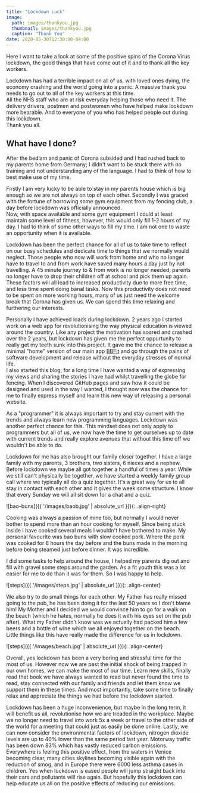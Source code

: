 ```yaml
---
title: "Lockdown Luck"
image: 
  path: images/thankyou.jpg
  thumbnail: images/thankyou.jpg
  caption: "Thank You"
date: 2020-05-30T12:30:00-04:00
---
```



Here I want to take a look at some of the positive spins of the Corona Virus lockdown, 
the good things that have come out of it and to thank all the key workers.

Lockdown has had a terrible impact on all of us, with loved ones dying, the economy crashing and the 
world going into a panic. A massive thank you needs to go out to all of the key workers at this time.  
All the NHS staff who are at risk everyday helping those who need it. The delivery drivers, 
postmen and postwomen who have helped make lockdown more bearable. And to everyone of you who has helped 
people out during this lockdown.  
Thank you all. 

## What have I done?

After the bedlam and panic of Corona subsided and I had rushed back to my parents home from Germany; 
I didn't want to be stuck there with no training and not understanding any of the language. 
I had to think of how to best make use of my time.  

Firstly I am very lucky to be able to stay in my parents house which is big enough so we are not 
always on top of each other. Secondly I was graced with the fortune of borrowing some gym equipment 
from my fencing club, a day before lockdown was officially announced.  
Now, with space available and some gym equipment I could at least maintain some level of fitness, 
however, this would only fill 1-2 hours of my day. I had to think of some other ways to fill my time. 
I am not one to waste an opportunity when it is available. 




Lockdown has been the perfect chance for all of us to take time to reflect on our busy schedules and 
dedicate time to things that we normally would neglect. Those people who now will work from home and who no 
longer have to travel to and from work have saved many hours a day just by not travelling. A 45 minute journey 
to & from work is no longer needed, parents no longer have to drop their children off at school and pick them up 
again. These factors will all lead to increased productivity due to more free time, and less time spent 
doing banal tasks. Now this productivity does not need to be spent on more working hours, many of us just 
need the welcome break that Corona has given us. We can spend this time relaxing and furthering our interests. 

Personally I have achieved loads during lockdown. 2 years ago I started work on a web app for 
revolutionising the way physical education is viewed around the country. 
Like any project the motivation has soared and crashed over the 2 years, 
but lockdown has given me the perfect oppurtunity to really get my teeth sunk into this project. 
It gave me the chance to release a minimal "home" version of our main app [BBFit](https://www.recordoffitness.com/bbfit/) 
and go through the pains of software development and release without the everyday stresses of normal life.  
I also started this blog, for a long time I have wanted a way of expressing my views and sharing the stories 
I have had whilst travelling the globe for fencing. When I discovered GitHub pages and saw how it could be 
designed and used in the way I wanted, I thought now was the chance for me to finally express myself and 
learn this new way of releasing a personal website. 

As a "programmer" it is always important to try and stay current with the trends and always learn new 
programming languages. Lockdown was another perfect chance for this. 
This mindset does not only apply to programmers but all of us, we now have the time to get ourselves up 
to date with current trends and really explore avenues that without this time off we wouldn't be able to do. 

Lockdown for me has also brought our family closer together. I have a large family with my parents, 
3 brothers, two sisters, 6 nieces and a nephew. Before lockdown we maybe all got together a handful of times a year. 
While we still can't physically be together, we have started a weekly family group call where we typically all do 
a quiz together. It's a great way for us to all stay in contact with each other and it gives the week some structure. 
I know that every Sunday we will all sit down for a chat and a quiz.  

![bao-buns]({{ '/images/baob.jpg' | absolute_url }}){: .align-right}  
  
Cooking was always a passion of mine too, but normally I would never bother to spend more than an hour 
cooking for myself. Since being stuck inside I have cooked several meals I wouldn't have bothered to make. 
My personal favourite was bao buns with slow cooked pork. Where the pork was cooked for 8 hours the day before 
and the buns made in the morning before being steamed just before dinner. It was incredible.   

I did some tasks to help around the house, I helped my parents dig out and fill with gravel some steps around the garden. As a fit youth this was a lot easier for me to do than it was for them. So I was happy to help.

![steps]({{ '/images/steps.jpg' | absolute_url }}){: .align-center}  


We also try to do small things for each other. My Father has really missed going to the pub, he has been doing it for the last 50 years so I don't blame him! My Mother and I decided we would convince him to go for a walk on the beach (which he hates, normally he does it with his eyes set on the pub after). What my Father didn't know was we actually had packed him a few beers and a bottle of wine which we all enjoyed together on the beach. Little things like this have really made the difference for us in lockdown.

![steps]({{ '/images/beach.jpg' | absolute_url }}){: .align-center}  


Overall, yes lockdown has been a very boring and stressful time for the most of us. However now we are past the initial shock of being trapped in our own homes, we can make the most of our time. Learn new skills, finally read that book we have always wanted to read but never found the time to read, stay connected with our family and friends and let them know we support them in these times. And most importantly, take some time to finally relax and appreciate the things we had before the lockdown started.

Lockdown has been a huge inconvenience, but maybe in the long term, it will benefit us all, revolutionise how we are treaded in the workplace. Maybe we no longer need to travel into work 5x a week or travel to the other side of the world for a meeting that could just as easily be done online. 
Lastly, we can now consider the environmental factors of lockdown, nitrogen dioxide levels are up to 40% lower than the same period last year. Motorway traffic has been down 83% which has vastly reduced carbon emissions. Everywhere is feeling this positive effect, from the waters in Venice becoming clear, many cities skylines becoming visible again with the reduction of smog, and in Europe there were 6000 less asthma cases in children. Yes when lockdown is eased people will jump straight back into their cars and pollutants will rise again. But hopefully this lockdown can help educate us all on the positive effects of reducing our emissions. 





